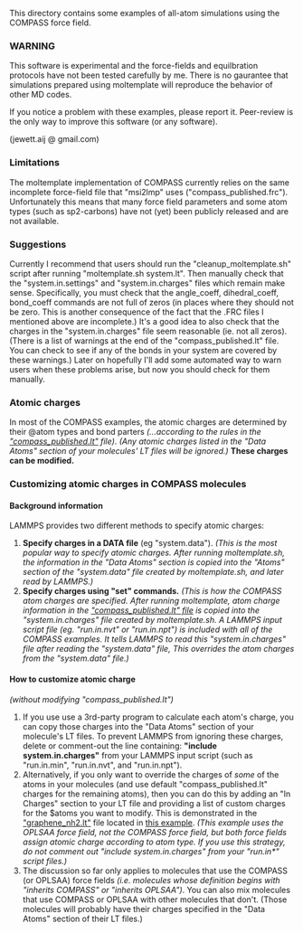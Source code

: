 This directory contains some examples of all-atom simulations using the COMPASS force field.

### WARNING

This software is experimental and the force-fields and equilbration protocols have not been tested carefully by me.  There is no gaurantee that simulations prepared using moltemplate will reproduce the behavior of other MD codes.

If you notice a problem with these examples, please report it. Peer-review is the only way to improve this software (or any software).

(jewett.aij @ gmail.com)

### Limitations

The moltemplate implementation of COMPASS currently relies on the same incomplete force-field file that "msi2lmp" uses ("compass_published.frc").  Unfortunately this means that many force field parameters and some atom types (such as sp2-carbons) have not (yet) been publicly released and are not available.

### Suggestions
Currently I recommend that users should run the "cleanup_moltemplate.sh" script after running "moltemplate.sh system.lt".  Then manually check that  the "system.in.settings" and "system.in.charges" files which remain make sense.  Specifically, you must check that the angle_coeff, dihedral_coeff, bond_coeff commands are not full of zeros (in places where they should not be zero.  This is another consequence of the fact that the .FRC files I mentioned above are incomplete.)  It's a good idea to also check that the charges in the "system.in.charges" file seem reasonable (ie. not all zeros).  (There is a list of warnings at the end of the "compass_published.lt" file.  You can check to see if any of the bonds in your system are covered by these warnings.)  Later on hopefully I'll add some automated way to warn users when these problems arise, but now you should check for them manually.


### Atomic charges

In most of the COMPASS examples,
the atomic charges are determined by their @atom types
and bond parters *(...according to the rules in the 
["compass_published.lt"](../../../moltemplate/force_fields/compass_published.lt) file)*.
*(Any atomic charges listed in the "Data Atoms" section of your molecules'
LT files will be ignored.)*
**These charges can be modified.**


### Customizing atomic charges in COMPASS molecules

#### Background information

LAMMPS provides two different methods to specify atomic charges:
1) **Specify charges in a DATA file** (eg "system.data").
*(This is the most popular way to specify atomic charges.
After running moltemplate.sh, the information in the "Data Atoms" section
is copied into the "Atoms" section of the "system.data" file created by
moltemplate.sh, and later read by LAMMPS.)*
2) **Specify charges using "set" commands.**
*(This is how the COMPASS atom charges are specified.
After running moltemplate, atom charge information in the
["compass_published.lt" file](../../../moltemplate/force_fields/compass_published.lt)
is copied into the "system.in.charges" file created by moltemplate.sh.
A LAMMPS input script file (eg. "run.in.nvt" or "run.in.npt")
is included with all of the COMPASS examples.  It tells LAMMPS to read
this "system.in.charges" file after reading the "system.data" file,
This overrides the atom charges from the "system.data" file.)*


#### How to customize atomic charge
*(without modifying "compass_published.lt")*

1) If you use use a 3rd-party program to calculate each atom's charge, you can
copy those charges into the "Data Atoms" section of your molecule's LT files.
To prevent LAMMPS from ignoring these charges, delete or comment-out the line
containing: **"include system.in.charges"** from your LAMMPS input script
(such as "run.in.min", "run.in.nvt", and "run.in.npt").
2) Alternatively, if you only want to override the charges of *some* of the
atoms in your molecules (and use default "compass_published.lt" charges for
the remaining atoms), then you can do this by adding an "In Charges" section
to your LT file and providing a list of custom charges for the \$atoms you
want to modify.  This is demonstrated in the
["graphene_nh2.lt"](../force_field_OPLSAA/functionalized_nanotubes_NH2/moltemplate_files/graphene_nh2.lt)
file located in
[this example](../force_field_OPLSAA/functionalized_nanotubes_NH2).
*(This example uses the OPLSAA force field, not the COMPASS force field,
but both force fields assign atomic charge according to atom type.
If you use this strategy, do not comment out "include system.in.charges"
from your "run.in\*" script files.)*
3) The discussion so far only applies to molecules that use the COMPASS
(or OPLSAA) force fields *(i.e. molecules whose definition begins with
"inherits COMPASS" or "inherits OPLSAA")*.
You can also mix molecules that use COMPASS or OPLSAA with other molecules
that don't.  (Those molecules will probably have their charges specified
in the "Data Atoms" section of their LT files.)
